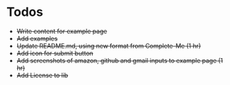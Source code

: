 # Todos

- ~~Write content for example page~~
- ~~Add examples~~
- ~~Update README.md, using new format from Complete-Me (1 hr)~~
- ~~Add icon for submit button~~
- ~~Add screenshots of amazon, github and gmail inputs to example page (1 hr)~~
- ~~Add License to lib~~
